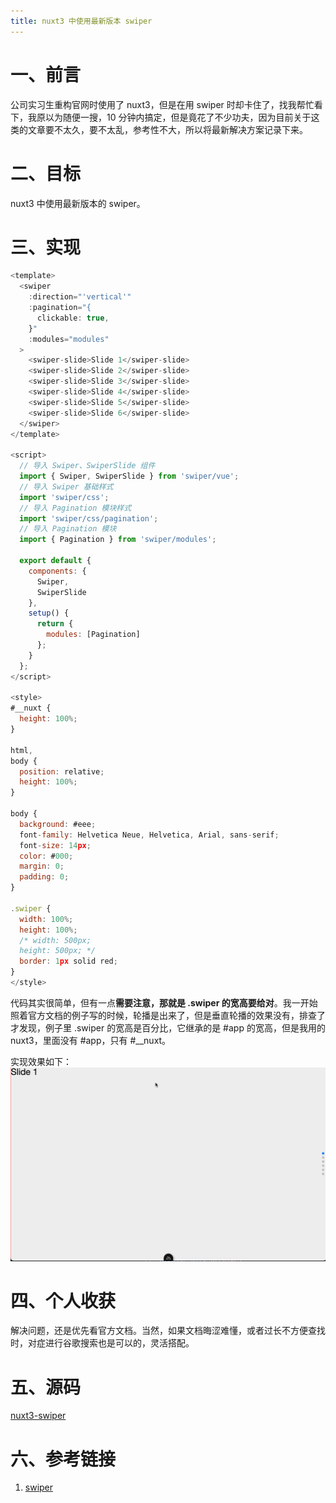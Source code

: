 ```yaml
---
title: nuxt3 中使用最新版本 swiper
---
```


# 一、前言
公司实习生重构官网时使用了 nuxt3，但是在用 swiper 时却卡住了，找我帮忙看下，我原以为随便一搜，10 分钟内搞定，但是竟花了不少功夫，因为目前关于这类的文章要不太久，要不太乱，参考性不大，所以将最新解决方案记录下来。
# 二、目标
nuxt3 中使用最新版本的 swiper。
# 三、实现
```js
<template>
  <swiper
    :direction="'vertical'"
    :pagination="{
      clickable: true,
    }"
    :modules="modules"
  >
    <swiper-slide>Slide 1</swiper-slide>
    <swiper-slide>Slide 2</swiper-slide>
    <swiper-slide>Slide 3</swiper-slide>
    <swiper-slide>Slide 4</swiper-slide>
    <swiper-slide>Slide 5</swiper-slide>
    <swiper-slide>Slide 6</swiper-slide>
  </swiper>
</template>

<script>
  // 导入 Swiper、SwiperSlide 组件
  import { Swiper, SwiperSlide } from 'swiper/vue';
  // 导入 Swiper 基础样式
  import 'swiper/css';
  // 导入 Pagination 模块样式
  import 'swiper/css/pagination';
  // 导入 Pagination 模块
  import { Pagination } from 'swiper/modules';

  export default {
    components: {
      Swiper,
      SwiperSlide
    },
    setup() {
      return {
        modules: [Pagination]
      };
    }
  };
</script>

<style>
#__nuxt {
  height: 100%;
}

html,
body {
  position: relative;
  height: 100%;
}

body {
  background: #eee;
  font-family: Helvetica Neue, Helvetica, Arial, sans-serif;
  font-size: 14px;
  color: #000;
  margin: 0;
  padding: 0;
}

.swiper {
  width: 100%;
  height: 100%;
  /* width: 500px;
  height: 500px; */
  border: 1px solid red;
}
</style>
``` 
代码其实很简单，但有一点**需要注意，那就是 .swiper 的宽高要给对**。我一开始照着官方文档的例子写的时候，轮播是出来了，但是垂直轮播的效果没有，排查了才发现，例子里 .swiper 的宽高是百分比，它继承的是 #app 的宽高，但是我用的 nuxt3，里面没有 #app，只有 #__nuxt。

实现效果如下：
![nuxt-swiper.gif](./imgs/nuxt-swiper.gif)
# 四、个人收获
解决问题，还是优先看官方文档。当然，如果文档晦涩难懂，或者过长不方便查找时，对症进行谷歌搜索也是可以的，灵活搭配。
# 五、源码
[nuxt3-swiper](https://github.com/Rainst9/article-example/tree/main/nuxt3-swiper)
# 六、参考链接
1. [swiper](https://swiperjs.com/demos#vertical)
